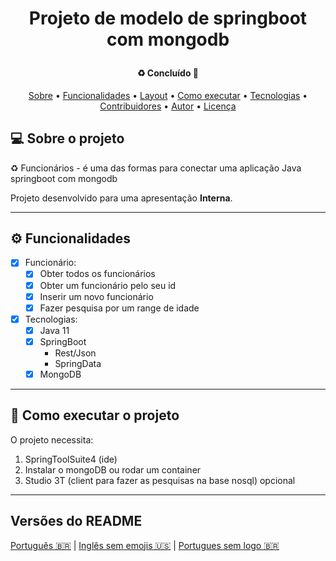 <h1 align="center">
    <p>Projeto de modelo de springboot com mongodb</p>
</h1>

<h4 align="center"> 
	♻️ Concluído 🚀 
</h4>

<p align="center">
 <a href="#-sobre-o-projeto">Sobre</a> •
 <a href="#-funcionalidades">Funcionalidades</a> •
 <a href="#-layout">Layout</a> • 
 <a href="#-como-executar-o-projeto">Como executar</a> • 
 <a href="#-tecnologias">Tecnologias</a> • 
 <a href="#-contribuidores">Contribuidores</a> • 
 <a href="#-autor">Autor</a> • 
 <a href="#user-content--licença">Licença</a>
</p>


## 💻 Sobre o projeto

♻️ Funcionários - é uma das formas para conectar uma aplicação Java springboot com mongodb

Projeto desenvolvido para uma apresentação **Interna**.

---

## ⚙️ Funcionalidades

- [x] Funcionário:
  - [x] Obter todos os funcionários
  - [x] Obter um funcionário pelo seu id
  - [x] Inserir um novo funcionário
  - [x] Fazer pesquisa por um range de idade 

- [x] Tecnologias:
  - [x] Java 11
  - [x] SpringBoot
    - Rest/Json
    - SpringData
  - [x] MongoDB

---

## 🚀 Como executar o projeto

O projeto necessita:
1. SpringToolSuite4 (ide)
2. Instalar o mongoDB ou rodar um container
3. Studio 3T (client para fazer as pesquisas na base nosql) opcional

---

##  Versões do README

[Português 🇧🇷](./README.md)  |  [Inglês sem emojis 🇺🇸](./README-en.md) | [Portugues sem logo  🇧🇷](./README-sem-logo.md) 
